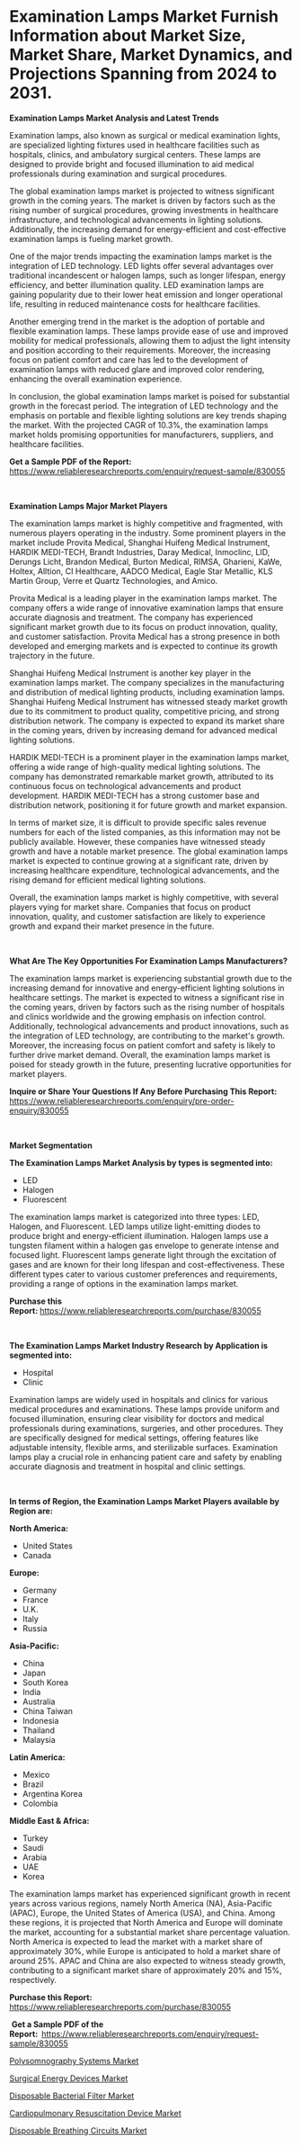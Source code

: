 <p><h1>Examination Lamps Market Furnish Information about Market Size, Market Share, Market Dynamics, and Projections Spanning from 2024 to 2031.</h1></p><p><strong>Examination Lamps Market Analysis and Latest Trends</strong></p>
<p><p>Examination lamps, also known as surgical or medical examination lights, are specialized lighting fixtures used in healthcare facilities such as hospitals, clinics, and ambulatory surgical centers. These lamps are designed to provide bright and focused illumination to aid medical professionals during examination and surgical procedures.</p><p>The global examination lamps market is projected to witness significant growth in the coming years. The market is driven by factors such as the rising number of surgical procedures, growing investments in healthcare infrastructure, and technological advancements in lighting solutions. Additionally, the increasing demand for energy-efficient and cost-effective examination lamps is fueling market growth.</p><p>One of the major trends impacting the examination lamps market is the integration of LED technology. LED lights offer several advantages over traditional incandescent or halogen lamps, such as longer lifespan, energy efficiency, and better illumination quality. LED examination lamps are gaining popularity due to their lower heat emission and longer operational life, resulting in reduced maintenance costs for healthcare facilities.</p><p>Another emerging trend in the market is the adoption of portable and flexible examination lamps. These lamps provide ease of use and improved mobility for medical professionals, allowing them to adjust the light intensity and position according to their requirements. Moreover, the increasing focus on patient comfort and care has led to the development of examination lamps with reduced glare and improved color rendering, enhancing the overall examination experience.</p><p>In conclusion, the global examination lamps market is poised for substantial growth in the forecast period. The integration of LED technology and the emphasis on portable and flexible lighting solutions are key trends shaping the market. With the projected CAGR of 10.3%, the examination lamps market holds promising opportunities for manufacturers, suppliers, and healthcare facilities.</p></p>
<p><strong>Get a Sample PDF of the Report:&nbsp;</strong> <a href="https://www.reliableresearchreports.com/enquiry/request-sample/830055">https://www.reliableresearchreports.com/enquiry/request-sample/830055</a></p>
<p>&nbsp;</p>
<p><strong>Examination Lamps Major Market Players</strong></p>
<p><p>The examination lamps market is highly competitive and fragmented, with numerous players operating in the industry. Some prominent players in the market include Provita Medical, Shanghai Huifeng Medical Instrument, HARDIK MEDI-TECH, Brandt Industries, Daray Medical, Inmoclinc, LID, Derungs Licht, Brandon Medical, Burton Medical, RIMSA, Gharieni, KaWe, Holtex, Alltion, CI Healthcare, AADCO Medical, Eagle Star Metallic, KLS Martin Group, Verre et Quartz Technologies, and Amico.</p><p>Provita Medical is a leading player in the examination lamps market. The company offers a wide range of innovative examination lamps that ensure accurate diagnosis and treatment. The company has experienced significant market growth due to its focus on product innovation, quality, and customer satisfaction. Provita Medical has a strong presence in both developed and emerging markets and is expected to continue its growth trajectory in the future.</p><p>Shanghai Huifeng Medical Instrument is another key player in the examination lamps market. The company specializes in the manufacturing and distribution of medical lighting products, including examination lamps. Shanghai Huifeng Medical Instrument has witnessed steady market growth due to its commitment to product quality, competitive pricing, and strong distribution network. The company is expected to expand its market share in the coming years, driven by increasing demand for advanced medical lighting solutions.</p><p>HARDIK MEDI-TECH is a prominent player in the examination lamps market, offering a wide range of high-quality medical lighting solutions. The company has demonstrated remarkable market growth, attributed to its continuous focus on technological advancements and product development. HARDIK MEDI-TECH has a strong customer base and distribution network, positioning it for future growth and market expansion.</p><p>In terms of market size, it is difficult to provide specific sales revenue numbers for each of the listed companies, as this information may not be publicly available. However, these companies have witnessed steady growth and have a notable market presence. The global examination lamps market is expected to continue growing at a significant rate, driven by increasing healthcare expenditure, technological advancements, and the rising demand for efficient medical lighting solutions.</p><p>Overall, the examination lamps market is highly competitive, with several players vying for market share. Companies that focus on product innovation, quality, and customer satisfaction are likely to experience growth and expand their market presence in the future.</p></p>
<p>&nbsp;</p>
<p><strong>What Are The Key Opportunities For Examination Lamps Manufacturers?</strong></p>
<p><p>The examination lamps market is experiencing substantial growth due to the increasing demand for innovative and energy-efficient lighting solutions in healthcare settings. The market is expected to witness a significant rise in the coming years, driven by factors such as the rising number of hospitals and clinics worldwide and the growing emphasis on infection control. Additionally, technological advancements and product innovations, such as the integration of LED technology, are contributing to the market's growth. Moreover, the increasing focus on patient comfort and safety is likely to further drive market demand. Overall, the examination lamps market is poised for steady growth in the future, presenting lucrative opportunities for market players.</p></p>
<p><strong>Inquire or Share Your Questions If Any Before Purchasing This Report:</strong> <a href="https://www.reliableresearchreports.com/enquiry/pre-order-enquiry/830055">https://www.reliableresearchreports.com/enquiry/pre-order-enquiry/830055</a></p>
<p>&nbsp;</p>
<p><strong>Market Segmentation</strong></p>
<p><strong>The Examination Lamps Market Analysis by types is segmented into:</strong></p>
<p><ul><li>LED</li><li>Halogen</li><li>Fluorescent</li></ul></p>
<p><p>The examination lamps market is categorized into three types: LED, Halogen, and Fluorescent. LED lamps utilize light-emitting diodes to produce bright and energy-efficient illumination. Halogen lamps use a tungsten filament within a halogen gas envelope to generate intense and focused light. Fluorescent lamps generate light through the excitation of gases and are known for their long lifespan and cost-effectiveness. These different types cater to various customer preferences and requirements, providing a range of options in the examination lamps market.</p></p>
<p><strong>Purchase this Report:&nbsp;</strong><a href="https://www.reliableresearchreports.com/purchase/830055">https://www.reliableresearchreports.com/purchase/830055</a></p>
<p>&nbsp;</p>
<p><strong>The Examination Lamps Market Industry Research by Application is segmented into:</strong></p>
<p><ul><li>Hospital</li><li>Clinic</li></ul></p>
<p><p>Examination lamps are widely used in hospitals and clinics for various medical procedures and examinations. These lamps provide uniform and focused illumination, ensuring clear visibility for doctors and medical professionals during examinations, surgeries, and other procedures. They are specifically designed for medical settings, offering features like adjustable intensity, flexible arms, and sterilizable surfaces. Examination lamps play a crucial role in enhancing patient care and safety by enabling accurate diagnosis and treatment in hospital and clinic settings.</p></p>
<p>&nbsp;</p>
<p><strong>In terms of Region, the Examination Lamps Market Players available by Region are:</strong></p>
<p>
    <p> <strong> North America: </strong>
        <ul>
            <li>United States</li>
            <li>Canada</li>
        </ul>
        </p> 
    <p> <strong> Europe: </strong>
        <ul>
            <li>Germany</li>
            <li>France</li>
            <li>U.K.</li>
            <li>Italy</li>
            <li>Russia</li>
        </ul>
        </p> 
    <p> <strong> Asia-Pacific: </strong>
        <ul>
            <li>China</li>
            <li>Japan</li>
            <li>South Korea</li>
            <li>India</li>
            <li>Australia</li>
            <li>China Taiwan</li>
            <li>Indonesia</li>
            <li>Thailand</li>
            <li>Malaysia</li>
        </ul>
        </p> 
    <p> <strong> Latin America: </strong>
        <ul>
            <li>Mexico</li>
            <li>Brazil</li>
            <li>Argentina Korea</li>
            <li>Colombia</li>
        </ul>
        </p> 
    <p> <strong> Middle East & Africa: </strong>
        <ul>
            <li>Turkey</li>
            <li>Saudi</li>
            <li>Arabia</li>
            <li>UAE</li>
            <li>Korea</li>
        </ul>
    </p>
    </p>
<p><p>The examination lamps market has experienced significant growth in recent years across various regions, namely North America (NA), Asia-Pacific (APAC), Europe, the United States of America (USA), and China. Among these regions, it is projected that North America and Europe will dominate the market, accounting for a substantial market share percentage valuation. North America is expected to lead the market with a market share of approximately 30%, while Europe is anticipated to hold a market share of around 25%. APAC and China are also expected to witness steady growth, contributing to a significant market share of approximately 20% and 15%, respectively.</p></p>
<p><strong>Purchase this Report: </strong><a href="https://www.reliableresearchreports.com/purchase/830055">https://www.reliableresearchreports.com/purchase/830055</a></p>
<p>&nbsp;<strong>Get a Sample PDF of the Report:&nbsp;&nbsp;</strong><a href="https://www.reliableresearchreports.com/enquiry/request-sample/830055">https://www.reliableresearchreports.com/enquiry/request-sample/830055</a></p>
<p><strong></strong></p>
<p><p><a href="https://github.com/bracarafogo/Market-Research-Report-List-1/blob/main/polysomnography-systems-market.md">Polysomnography Systems Market</a></p><p><a href="https://github.com/lababdou/Market-Research-Report-List-1/blob/main/surgical-energy-devices-market.md">Surgical Energy Devices Market</a></p><p><a href="https://github.com/khayangel/Market-Research-Report-List-1/blob/main/disposable-bacterial-filter-market.md">Disposable Bacterial Filter Market</a></p><p><a href="https://github.com/antony131rp/Market-Research-Report-List-1/blob/main/cardiopulmonary-resuscitation-device-market.md">Cardiopulmonary Resuscitation Device Market</a></p><p><a href="https://github.com/mohamedbakry57/Market-Research-Report-List-1/blob/main/disposable-breathing-circuits-market.md">Disposable Breathing Circuits Market</a></p></p>